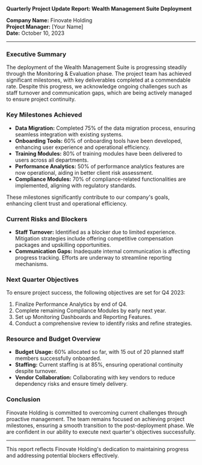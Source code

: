 

**Quarterly Project Update Report: Wealth Management Suite Deployment**

**Company Name:** Finovate Holding  
**Project Manager:** [Your Name]  
**Date:** October 10, 2023  

---

### Executive Summary

The deployment of the Wealth Management Suite is progressing steadily through the Monitoring & Evaluation phase. The project team has achieved significant milestones, with key deliverables completed at a commendable rate. Despite this progress, we acknowledge ongoing challenges such as staff turnover and communication gaps, which are being actively managed to ensure project continuity.

### Key Milestones Achieved

- **Data Migration:** Completed 75% of the data migration process, ensuring seamless integration with existing systems.
- **Onboarding Tools:** 60% of onboarding tools have been developed, enhancing user experience and operational efficiency.
- **Training Modules:** 80% of training modules have been delivered to users across all departments.
- **Performance Analytics:** 50% of performance analytics features are now operational, aiding in better client risk assessment.
- **Compliance Modules:** 70% of compliance-related functionalities are implemented, aligning with regulatory standards.

These milestones significantly contribute to our company's goals, enhancing client trust and operational efficiency.

### Current Risks and Blockers

- **Staff Turnover:** Identified as a blocker due to limited experience. Mitigation strategies include offering competitive compensation packages and upskilling opportunities.
- **Communication Gaps:** Inadequate internal communication is affecting progress tracking. Efforts are underway to streamline reporting mechanisms.

### Next Quarter Objectives

To ensure project success, the following objectives are set for Q4 2023:

1. Finalize Performance Analytics by end of Q4.
2. Complete remaining Compliance Modules by early next year.
3. Set up Monitoring Dashboards and Reporting Features.
4. Conduct a comprehensive review to identify risks and refine strategies.

### Resource and Budget Overview

- **Budget Usage:** 60% allocated so far, with 15 out of 20 planned staff members successfully onboarded.
- **Staffing:** Current staffing is at 85%, ensuring operational continuity despite turnover.
- **Vendor Collaboration:** Collaborating with key vendors to reduce dependency risks and ensure timely delivery.

### Conclusion

Finovate Holding is committed to overcoming current challenges through proactive management. The team remains focused on achieving project milestones, ensuring a smooth transition to the post-deployment phase. We are confident in our ability to execute next quarter's objectives successfully.

---

This report reflects Finovate Holding's dedication to maintaining progress and addressing potential blockers effectively.